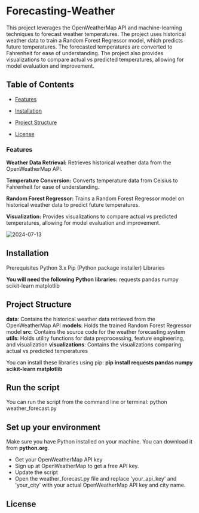# Forecasting-Weather
This project leverages the OpenWeatherMap API and machine-learning techniques to forecast weather temperatures. The project uses historical weather data to train a Random Forest Regressor model, which predicts future temperatures. The forecasted temperatures are converted to Fahrenheit for ease of understanding. The project also provides visualizations to compare actual vs predicted temperatures, allowing for model evaluation and improvement.

## Table of Contents

- [Features](#features)

- [Installation](#installation)

- [Project Structure](#project-structure)

- [License](#license)

 ### Features

   **Weather Data Retrieval:** Retrieves historical weather data from the OpenWeatherMap API.

  **Temperature Conversion:** Converts temperature data from Celsius to Fahrenheit for ease of understanding.
   
  **Random Forest Regressor:** Trains a Random Forest Regressor model on historical weather data to predict future temperatures.
   
  **Visualization:** Provides visualizations to compare actual vs predicted temperatures, allowing for model evaluation and improvement.
  
![2024-07-13](https://github.com/user-attachments/assets/8dd66533-e767-4d52-8578-20bebf21392e)

## Installation
Prerequisites
Python 3.x
Pip (Python package installer)
Libraries

**You will need the following Python libraries:**
requests
pandas
numpy
scikit-learn
matplotlib

## Project Structure
    
   **data**: Contains the historical weather data retrieved from the OpenWeatherMap API
    **models**: Holds the trained Random Forest Regressor model
    **src**: Contains the source code for the weather forecasting system
    **utils**: Holds utility functions for data preprocessing, feature engineering, and visualization
    **visualizations**: Contains the visualizations comparing actual vs predicted temperatures

 You can install these libraries using pip: **pip install requests pandas numpy scikit-learn matplotlib**

## Run the script
You can run the script from the command line or terminal: python weather_forecast.py

## Set up your environment
Make sure you have Python installed on your machine. You can download it from **python.org**.

- Get your OpenWeatherMap API key
- Sign up at OpenWeatherMap to get a free API key.
- Update the script
- Open the weather_forecast.py file and replace 'your_api_key' and 'your_city' with your actual OpenWeatherMap API key and city name.

## License

